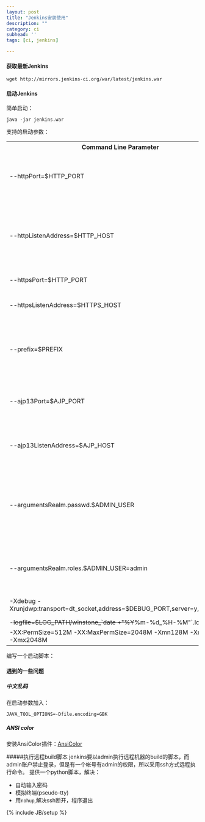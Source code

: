```yaml
---
layout: post
title: "Jenkins安装使用"
description: ""
category: ci
subhead: ''
tags: [ci, jenkins]

---
```

#### 获取最新Jenkins

    wget http://mirrors.jenkins-ci.org/war/latest/jenkins.war
 
#### 启动Jenkins


简单启动：

    java -jar jenkins.war
    
支持的启动参数：

<table class="table table-bordered table-striped table-condensed"><tbody>
<tr>
<th> Command Line Parameter </th>
<th> Description </th>
</tr>
<tr>
<td> --httpPort=$HTTP_PORT </td>
<td> Runs Jenkins listener on port $HTTP_PORT using standard <em>http</em> protocol. The default is port 8080. To disable (because you're using <em>https</em>), use port <tt>-1</tt>. </td>
</tr>
<tr>
<td> --httpListenAddress=$HTTP_HOST </td>
<td> Binds Jenkins to the IP address represented by $HTTP_HOST. The default is 0.0.0.0 — i.e. listening on all available interfaces. <br class="atl-forced-newline">
For example, to only listen for requests from localhost, you could use: --httpListenAddress=127.0.0.1 </td>
</tr>
<tr>
<td> --httpsPort=$HTTP_PORT </td>
<td> Uses HTTPS protocol on port $HTTP_PORT </td>
</tr>
<tr>
<td> --httpsListenAddress=$HTTPS_HOST </td>
<td> Binds Jenkins to listen for HTTPS requests on the IP address represented by $HTTPS_HOST. </td>
</tr>
<tr>
<td> --prefix=$PREFIX<br class="atl-forced-newline"> </td>
<td> Runs Jenkins to include the $PREFIX at the end of the URL.<br class="atl-forced-newline">
 For example, to make Jenkins accessible at <tt><b>http</b></tt><tt><b>://</b></tt><font color="green"><tt><b>myServer</b></tt></font><tt><b>:8080/jenkins</b></tt>, set --prefix=/jenkins </td>
</tr>
<tr>
<td> --ajp13Port=$AJP_PORT </td>
<td> Runs Jenkins listener on port $AJP_PORT using standard <em>AJP13</em> protocol. The default is port 8009. To disable (because you're using <em>https</em>), use port <tt>-1</tt>. </td>
</tr>
<tr>
<td> --ajp13ListenAddress=$AJP_HOST </td>
<td> Binds Jenkins to the IP address represented by $AJP_HOST. The default is 0.0.0.0 — i.e. listening on all available interfaces. </td>
</tr>
<tr>
<td> --argumentsRealm.passwd.$ADMIN_USER </td>
<td> Sets the password for user $ADMIN_USER. If Jenkins security is turned on, you must log in as the $ADMIN_USER in order to configure Jenkins or a Jenkins project. NOTE: You must also specify that this user has an <em>admin</em> role. (See next argument below). </td>
</tr>
<tr>
<td> --argumentsRealm.roles.$ADMIN_USER=admin </td>
<td> Sets that $ADMIN_USER is an administrative user and can configure Jenkins if Jenkins' security is turned on. See <a href="/display/JENKINS/Securing+Jenkins" title="Securing Jenkins">Securing Jenkins</a> for more information. </td>
</tr>
<tr>
<td> -Xdebug -Xrunjdwp:transport=dt_socket,address=$DEBUG_PORT,server=y,suspend=n </td>
<td> Sets debugging on and you can access debug on $DEBUG_PORT. </td>
</tr>
<tr>
<td> -<del>logfile=$LOG_PATH/winstone_`date +"%Y</del>%m-%d_%H-%M"`.log </td>
<td> Logging to desired file </td>
</tr>
<tr>
<td> -XX:PermSize=512M -XX:MaxPermSize=2048M -Xmn128M -Xms1024M -Xmx2048M </td>
<td> referring <a href="http://docs.oracle.com/javase/7/docs/technotes/tools/windows/java.html" class="external-link" rel="nofollow">to these options for Oracle Java</a> <br class="atl-forced-newline"> </td>
</tr>
</tbody></table>
  
编写一个启动脚本：
<script src="https://gist.github.com/lichengwu/7959859.js"></script>  
   

#### 遇到的一些问题

##### 中文乱码
在启动参数加入：

    JAVA_TOOL_OPTIONS=-Dfile.encoding=GBK 
    
##### ANSI color    
安装AnsiColor插件：[AnsiColor](https://wiki.jenkins-ci.org/display/JENKINS/AnsiColor+Plugin)

#####执行远程build脚本
jenkins要以admin执行远程机器的build的脚本，而admin账户禁止登录，但是有一个帐号有admin的权限，所以采用ssh方式远程执行命令。
提供一个python脚本，解决：
 
 - 自动输入密码
 - 模拟终端(pseudo-tty)
 - 用`nohup`,解决ssh断开，程序退出
 
 <script src="https://gist.github.com/lichengwu/7960277.js"></script>


{% include JB/setup %}
